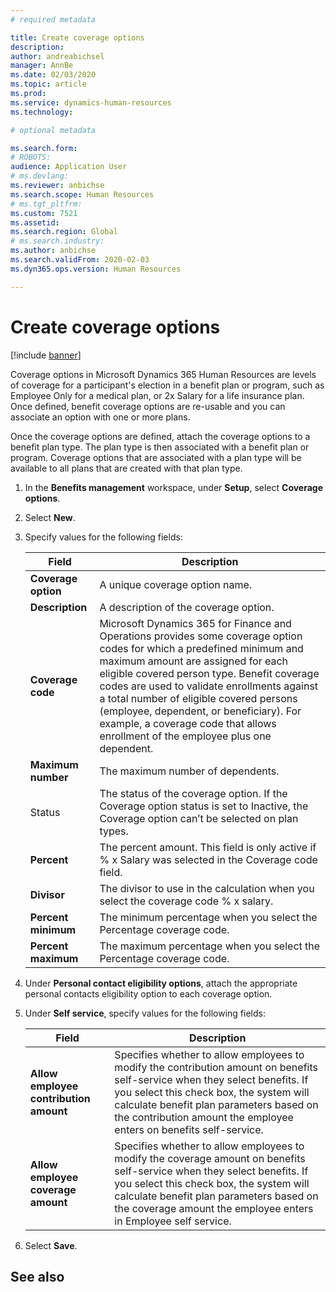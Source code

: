 ```yaml
---
# required metadata

title: Create coverage options
description: 
author: andreabichsel
manager: AnnBe
ms.date: 02/03/2020
ms.topic: article
ms.prod: 
ms.service: dynamics-human-resources
ms.technology: 

# optional metadata

ms.search.form: 
# ROBOTS: 
audience: Application User
# ms.devlang: 
ms.reviewer: anbichse
ms.search.scope: Human Resources
# ms.tgt_pltfrm: 
ms.custom: 7521
ms.assetid: 
ms.search.region: Global
# ms.search.industry: 
ms.author: anbichse
ms.search.validFrom: 2020-02-03
ms.dyn365.ops.version: Human Resources

---
```


# Create coverage options

[!include [banner](includes/preview-feature.md)]

Coverage options in Microsoft Dynamics 365 Human Resources are levels of coverage for a participant's election in a benefit plan or program, such as Employee Only for a medical plan, or 2x Salary for a life insurance plan. Once defined, benefit coverage options are re-usable and you can associate an option with one or more plans.

Once the coverage options are defined, attach the coverage options to a benefit plan type. The plan type is then associated with a benefit plan or program. Coverage options that are associated with a plan type will be available to all plans that are created with that plan type. 

1. In the **Benefits management** workspace, under **Setup**, select **Coverage options**.

2. Select **New**.

3. Specify values for the following fields:

   | Field | Description |
   | --- | --- |
   | **Coverage option** | A unique coverage option name. |
   | **Description** | A description of the coverage option. |
   | **Coverage code** | Microsoft Dynamics 365 for Finance and Operations provides some coverage option codes for which a predefined minimum and maximum amount are assigned for each eligible covered person type. Benefit coverage codes are used to validate enrollments against a total number of eligible covered persons (employee, dependent, or beneficiary). For example, a coverage code that allows enrollment of the employee plus one dependent. |
   | **Maximum number** | The maximum number of dependents. |
   | Status | The status of the coverage option. If the Coverage option status is set to Inactive, the Coverage option can’t be selected on plan types. |
   | **Percent** | The percent amount. This field is only active if % x Salary was selected in the Coverage code field. |
   | **Divisor** | The divisor to use in the calculation when you select the coverage code % x salary. |
   | **Percent minimum** | The minimum percentage when you select the Percentage coverage code. |
   | **Percent maximum** | The maximum percentage when you select the Percentage coverage code. |

4. Under **Personal contact eligibility options**, attach the appropriate personal contacts eligibility option to each coverage option.

5. Under **Self service**, specify values for the following fields:

   | Field | Description |
   | --- | --- |
   | **Allow employee contribution amount** | Specifies whether to allow employees to modify the contribution amount on benefits self-service when they select benefits. If you select this check box, the system will calculate benefit plan parameters based on the contribution amount the employee enters on benefits self-service. |
   | **Allow employee coverage amount** | Specifies whether to allow employees to modify the coverage amount on benefits self-service when they select benefits. If you select this check box, the system will calculate benefit plan parameters based on the coverage amount the employee enters in Employee self service. |

6. Select **Save**. 

## See also